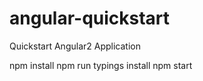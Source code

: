 # angular-quickstart
Quickstart Angular2 Application

npm install
npm run typings install
npm start
